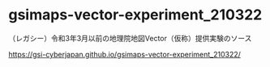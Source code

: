 # gsimaps-vector-experiment_210322
（レガシー）令和3年3月以前の地理院地図Vector（仮称）提供実験のソース

https://gsi-cyberjapan.github.io/gsimaps-vector-experiment_210322/